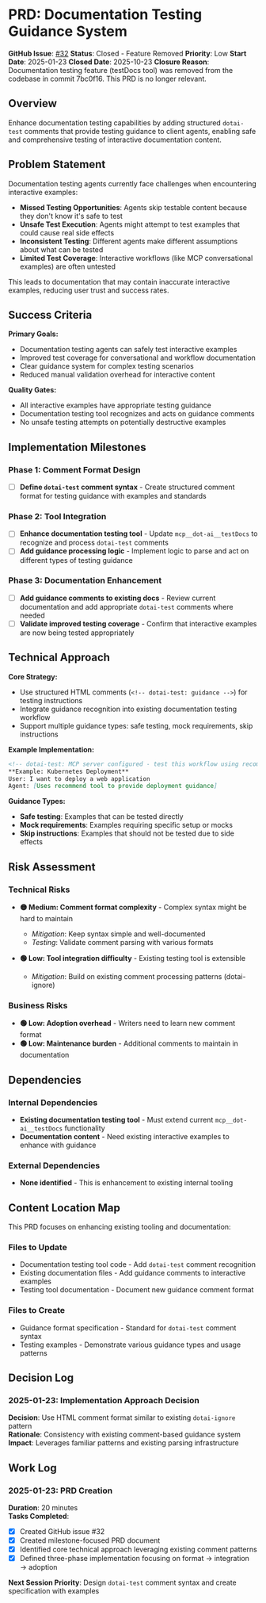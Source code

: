 # PRD: Documentation Testing Guidance System

**GitHub Issue**: [#32](https://github.com/vfarcic/dot-ai/issues/32)
**Status**: Closed - Feature Removed
**Priority**: Low
**Start Date**: 2025-01-23
**Closed Date**: 2025-10-23
**Closure Reason**: Documentation testing feature (testDocs tool) was removed from the codebase in commit 7bc0f16. This PRD is no longer relevant.  

## Overview

Enhance documentation testing capabilities by adding structured `dotai-test` comments that provide testing guidance to client agents, enabling safe and comprehensive testing of interactive documentation content.

## Problem Statement

Documentation testing agents currently face challenges when encountering interactive examples:

- **Missed Testing Opportunities**: Agents skip testable content because they don't know it's safe to test
- **Unsafe Test Execution**: Agents might attempt to test examples that could cause real side effects  
- **Inconsistent Testing**: Different agents make different assumptions about what can be tested
- **Limited Test Coverage**: Interactive workflows (like MCP conversational examples) are often untested

This leads to documentation that may contain inaccurate interactive examples, reducing user trust and success rates.

## Success Criteria

**Primary Goals:**
- Documentation testing agents can safely test interactive examples
- Improved test coverage for conversational and workflow documentation
- Clear guidance system for complex testing scenarios
- Reduced manual validation overhead for interactive content

**Quality Gates:**
- All interactive examples have appropriate testing guidance
- Documentation testing tool recognizes and acts on guidance comments
- No unsafe testing attempts on potentially destructive examples

## Implementation Milestones

### Phase 1: Comment Format Design
- [ ] **Define `dotai-test` comment syntax** - Create structured comment format for testing guidance with examples and standards

### Phase 2: Tool Integration  
- [ ] **Enhance documentation testing tool** - Update `mcp__dot-ai__testDocs` to recognize and process `dotai-test` comments
- [ ] **Add guidance processing logic** - Implement logic to parse and act on different types of testing guidance

### Phase 3: Documentation Enhancement
- [ ] **Add guidance comments to existing docs** - Review current documentation and add appropriate `dotai-test` comments where needed
- [ ] **Validate improved testing coverage** - Confirm that interactive examples are now being tested appropriately

## Technical Approach

**Core Strategy:**
- Use structured HTML comments (`<!-- dotai-test: guidance -->`) for testing instructions
- Integrate guidance recognition into existing documentation testing workflow
- Support multiple guidance types: safe testing, mock requirements, skip instructions

**Example Implementation:**
```markdown
<!-- dotai-test: MCP server configured - test this workflow using recommend tool -->
**Example: Kubernetes Deployment**
User: I want to deploy a web application
Agent: [Uses recommend tool to provide deployment guidance]
```

**Guidance Types:**
- **Safe testing**: Examples that can be tested directly
- **Mock requirements**: Examples requiring specific setup or mocks
- **Skip instructions**: Examples that should not be tested due to side effects

## Risk Assessment

### Technical Risks
- **🟡 Medium: Comment format complexity** - Complex syntax might be hard to maintain
  - *Mitigation*: Keep syntax simple and well-documented
  - *Testing*: Validate comment parsing with various formats

- **🟢 Low: Tool integration difficulty** - Existing testing tool is extensible
  - *Mitigation*: Build on existing comment processing patterns (dotai-ignore)

### Business Risks
- **🟢 Low: Adoption overhead** - Writers need to learn new comment format
- **🟢 Low: Maintenance burden** - Additional comments to maintain in documentation

## Dependencies

### Internal Dependencies
- **Existing documentation testing tool** - Must extend current `mcp__dot-ai__testDocs` functionality
- **Documentation content** - Need existing interactive examples to enhance with guidance

### External Dependencies
- **None identified** - This is enhancement to existing internal tooling

## Content Location Map

This PRD focuses on enhancing existing tooling and documentation:

### Files to Update
- Documentation testing tool code - Add `dotai-test` comment recognition
- Existing documentation files - Add guidance comments to interactive examples
- Testing tool documentation - Document new guidance comment format

### Files to Create
- Guidance format specification - Standard for `dotai-test` comment syntax
- Testing examples - Demonstrate various guidance types and usage patterns

## Decision Log

### 2025-01-23: Implementation Approach Decision
**Decision**: Use HTML comment format similar to existing `dotai-ignore` pattern  
**Rationale**: Consistency with existing comment-based guidance system  
**Impact**: Leverages familiar patterns and existing parsing infrastructure  

## Work Log

### 2025-01-23: PRD Creation
**Duration**: 20 minutes  
**Tasks Completed**:
- [x] Created GitHub issue #32
- [x] Created milestone-focused PRD document  
- [x] Identified core technical approach leveraging existing comment patterns
- [x] Defined three-phase implementation focusing on format → integration → adoption

**Next Session Priority**: Design `dotai-test` comment syntax and create specification with examples